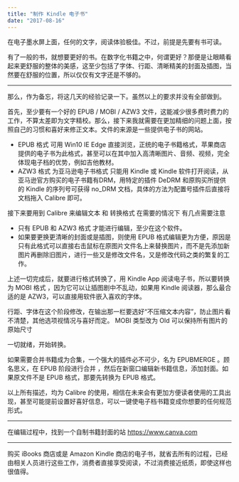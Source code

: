 ```yaml
---
title: "制作 Kindle 电子书"
date: "2017-08-16"
---
```


在电子墨水屏上面，任何的文字，阅读体验极佳。不过，前提是先要有书可读。

有了一般的书，就想要更好的书。在数字化书籍之中，何谓更好？那便是让眼睛看起来更舒服的整体的美感，这至少包括了字体、行距、清晰精美的封面及插图，当然要在舒服的位置，所以仅仅有文字还是不够的。

* * *

那么，作为备忘，将这几天的经验记录一下。虽然以上的要求并没有全部做到。

首先，至少要有一个好的 EPUB / MOBI / AZW3 文件，这能减少很多费时费力的工作，不算太差即为文字精校。那么，接下来我就需要在更加精细的问题上面，按照自己的习惯和喜好来修正文本。文件的来源是一些提供电子书的网站。

- EPUB 格式 可用 Win10 IE Edge 直接浏览，正统的电子书籍格式，苹果商店提供的电子书为此格式，甚至可以在其中加入高清晰图片、音频、视频，完全体现电子档的优势，例如吉他教材。
- AZW3 格式 为亚马逊电子书格式 只能用 Kindle 或 Kindle 软件打开阅读，从亚马逊官方购买的电子书籍有DRM，用特定的插件 DeDRM 和原购买所提供的 Kindle 的序列号可获得 no\_DRM 文档，具体的方法为配置号插件后直接将文档拖入 Calibre 即可。

接下来要用到 Calibre 来编辑文本 和 转换格式 在需要的情况下 有几点需要注意

- 只有 EPUB 和 AZW3 格式 才能进行编辑，至少在这个软件。
- 如果要更换更清晰的封面或是插图，则使用 EPUB 格式编辑更为方便，原因是只有此格式可以直接右击鼠标在原图片文件名上来替换图片，而不是先添加新图片再删除旧图片，进行一些又是修改文件名，又是修改代码之类的繁复的工作。

上述一切完成后，就要进行格式转换了，用 Kindle App 阅读电子书，所以要转换为 MOBI 格式 ，因为它可以让插图剧中不乱动，如果用 Kindle 阅读器，那么最合适的是 AZW3，可以直接用软件嵌入喜欢的字体。

行距、字体在这个阶段修改，在输出那一栏要选好“不压缩文本内容”，防止图片看不清楚，其他选项视情况与喜好而定。 MOBI 类型改为 Old 可以保持所有图片的原始尺寸

一切就绪，开始转换。

  
如果需要合并书籍成为合集，一个强大的插件必不可少，名为 EPUBMERGE 。顾名思义，在 EPUB 阶段进行合并 ，然后在新窗口编辑新书籍信息，添加封面。如果原文件不是 EPUB 格式，那要先转换为 EPUB 格式。

以上所有描述，均为 Calibre 的使用，相信在未来会有更加方便读者使用的工具出现，甚至可能提前设置好喜好信息，可以一键使电子档书籍变成你想要的任何规范形式。

* * *

在编辑过程中，找到一个自制书籍封面的站 https://www.canva.com

* * *

购买 iBooks 商店或是 Amazon Kindle 商店的电子书，就省去所有的过程，已经由相关人员进行这些工作，消费者直接享受阅读，不过消费接近纸质，即使这样也很值得。
